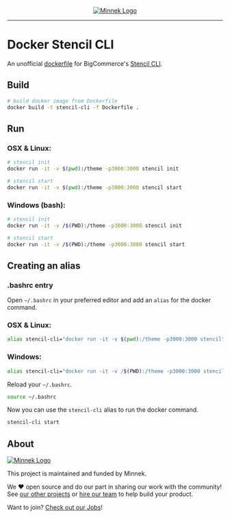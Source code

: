<p align="center">
  <a href="https://minnekdigital.com/">
    <picture>
      <source media="(prefers-color-scheme: dark)" srcset="https://assets.minnekdigital.com/logo-md.jpg">
      <img alt="Minnek Logo" src="https://assets.minnekdigital.com/logo-md.jpg">
    </picture>    
  </a>
</p>

---

# Docker Stencil CLI

An unofficial [dockerfile](https://docs.docker.com/engine/reference/builder/) for BigCommerce's [Stencil CLI](https://github.com/bigcommerce/stencil-cli).

## Build

```bash
# build docker image from Dockerfile
docker build -t stencil-cli -f Dockerfile .
```

## Run

### OSX & Linux:

```bash
# stencil init
docker run -it -v $(pwd):/theme -p3000:3000 stencil init

# stencil start
docker run -it -v $(pwd):/theme -p3000:3000 stencil start
```

### Windows (bash):

```bash
# stencil init
docker run -it -v /$(PWD):/theme -p3000:3000 stencil init

# stencil start
docker run -it -v /$(PWD):/theme -p3000:3000 stencil start
```

## Creating an alias

### .bashrc entry

Open `~/.bashrc` in your preferred editor and add an `alias` for the docker command.

### OSX & Linux:

```bash
alias stencil-cli="docker run -it -v $(pwd):/theme -p3000:3000 stencil"
```

### Windows:

```bash
alias stencil-cli="docker run -it -v /$(PWD):/theme -p3000:3000 stencil"
```

Reload your `~/.bashrc`.

```bash
source ~/.bashrc
```

Now you can use the `stencil-cli` alias to run the docker command.

```bash
stencil-cli start
```

## About

<a href="https://minnekdigital.com/">
  <picture>
    <source media="(prefers-color-scheme: dark)" srcset="https://assets.minnekdigital.com/logo-sm.jpg">
    <img alt="Minnek Logo" src="https://assets.minnekdigital.com/logo-sm.jpg">
  </picture>
</a>

This project is maintained and funded by Minnek.

We ❤️ open source and do our part in sharing our work with the community!
See [our other projects][community] or [hire our team][hire] to help build your product.

Want to join? [Check out our Jobs][jobs]!

[community]: https://github.com/Minnek-Digital-Studio
[hire]: https://minnekdigital.com/
[jobs]: https://minnekdigital.com/careers
